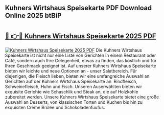 ## Kuhners Wirtshaus Speisekarte PDF Download Online 2025 btBiP

# <h2><a href="http://gcbcjc3.nevu.top/?p=Kuhners+Wirtshaus+Speisekarte">🔗 👉🔴 Kuhners Wirtshaus Speisekarte 2025 PDF</a></h2>

[![Kuhners Wirtshaus Speisekarte 2025 PDF](https://i.imgur.com/dBaPXMq.png)](http://gcbcjc3.nevu.top/?p=Kuhners+Wirtshaus+Speisekarte)
Die Kuhners Wirtshaus Speisekarte ist nicht nur eine Liste von Gerichten in einem Restaurant oder Café, sondern auch Ihre Gelegenheit, etwas zu finden, das köstlich und für Ihren Geschmack geeignet ist. Auf unserer Kuhners Wirtshaus Speisekarte bieten wir leichte und neue Optionen an - unser Salatbereich. Für diejenigen, die Fleisch lieben, bieten wir eine umfangreiche Auswahl an Gerichten auf der Kuhners Wirtshaus Speisekarte an: Rindfleisch, Schweinefleisch, Huhn und Fisch. Unseren Auserwählten bieten wir exquisite Gerichte wie Schaschlik und Steak an, die auf Holzkohle zubereitet werden. Unsere Kuhners Wirtshaus Speisekarte bietet eine große Auswahl an Desserts, von klassischen Torten und Kuchen bis hin zu exquisiten Crème Brûlée und Schokoladenfuufus.
